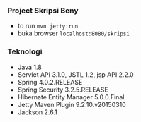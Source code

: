 ### Project Skripsi Beny
* to run <code>mvn jetty:run</code>
* buka browser <code>localhost:8080/skripsi</code>

### Teknologi
* Java 1.8
* Servlet API 3.1.0, JSTL 1.2, jsp API 2.2.0
* Spring 4.0.2.RELEASE
* Spring Security 3.2.5.RELEASE
* Hibernate Entity Manager 5.0.0.Final
* Jetty Maven Plugin 9.2.10.v20150310
* Jackson 2.6.1